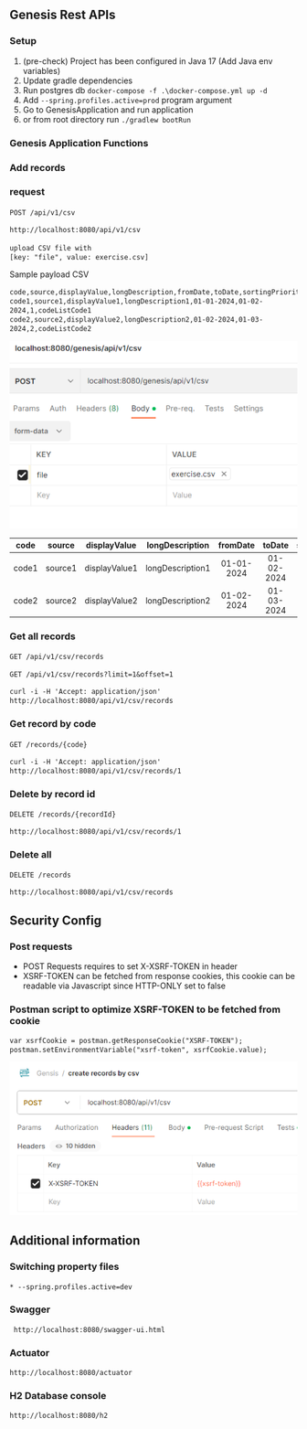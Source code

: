 ## Genesis Rest APIs

### Setup

1. (pre-check) Project has been configured in Java 17 (Add Java env variables)
2. Update gradle dependencies
3. Run postgres db `docker-compose -f .\docker-compose.yml up -d`
4. Add `--spring.profiles.active=prod` program argument
5. Go to GenesisApplication and run application
6. or from root directory run `./gradlew bootRun`

### Genesis Application Functions

### Add records

### request

`POST /api/v1/csv`

    http://localhost:8080/api/v1/csv

    upload CSV file with 
    [key: "file", value: exercise.csv]

Sample payload CSV
```
code,source,displayValue,longDescription,fromDate,toDate,sortingPriority,codeListCode
code1,source1,displayValue1,longDescription1,01-01-2024,01-02-2024,1,codeListCode1
code2,source2,displayValue2,longDescription2,01-02-2024,01-03-2024,2,codeListCode2
```

![img.png](meta/img.png)

|  code  |  source  |  displayValue  |  longDescription  |  fromDate   |   toDate    | sortingPriority |  codeListCode  |
|:------:|:--------:|:--------------:|:-----------------:|:-----------:|:-----------:|:---------------:|:--------------:|
| code1  | source1  | displayValue1  | longDescription1  | 01-01-2024  | 01-02-2024  |       1         | codeListCode1  |
| code2  | source2  | displayValue2  | longDescription2  | 01-02-2024  | 01-03-2024  |        2        | codeListCode2  |

### Get all records

`GET /api/v1/csv/records`

`GET /api/v1/csv/records?limit=1&offset=1`

    curl -i -H 'Accept: application/json' http://localhost:8080/api/v1/csv/records

### Get record by code

`GET /records/{code}`

    curl -i -H 'Accept: application/json' http://localhost:8080/api/v1/csv/records/1

### Delete by record id

`DELETE /records/{recordId}`

    http://localhost:8080/api/v1/csv/records/1

### Delete all

`DELETE /records`

    http://localhost:8080/api/v1/csv/records

## Security Config

### Post requests

- POST Requests requires to set X-XSRF-TOKEN in header
- XSRF-TOKEN can be fetched from response cookies, 
this cookie can be readable via Javascript since HTTP-ONLY set to false

### Postman script to optimize XSRF-TOKEN to be fetched from cookie
```
var xsrfCookie = postman.getResponseCookie("XSRF-TOKEN");
postman.setEnvironmentVariable("xsrf-token", xsrfCookie.value);
```
![img_2.png](meta/img_2.png)

## Additional information

### Switching property files
    * --spring.profiles.active=dev

### Swagger

     http://localhost:8080/swagger-ui.html

### Actuator

    http://localhost:8080/actuator

### H2 Database console

    http://localhost:8080/h2

